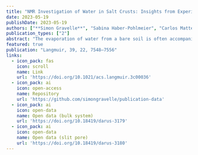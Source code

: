 ```yaml
---
title: "NMR Investigation of Water in Salt Crusts: Insights from Experiments and Molecular Simulations"
date: 2023-05-19
publishDate: 2023-05-19
authors: ["**Simon Gravelle**", "Sabina Haber-Pohlmeier", "Carlos Mattea", "Siegfried Stapf", "Christian Holm", "Alexander Schlaich"]
publication_types: ["2"]
abstract: "The evaporation of water from a bare soil is often accompanied by the formation of a layer of crystallized salt, a process that must be understood in order to address the issue of soil salinisation. Here, we use nuclear magnetic relaxation dispersion measurements to better understand the dynamic properties of water within two types of salt crusts: sodium chloride (NaCl) and sodium sulfate (Na2SO4 ). Our experimental results display a stronger dispersion of the relaxation time T1 with frequency for the case of Na2SO4 as compared to NaCl salt crusts. To gain insight into these results, we perform molecular dynamics simulations of salt solutions confined within slit nanopores made of either NaCl or Na2SO4 . We find a strong dependence of the value of the relaxation time T1 on pore size and salt concentration. Our simulations reveal the complex interplay between the adsorption of ions at the solid surface, the structure of water near the interface, and the dispersion of T1 at low frequency, which we attribute to adsorption-desorption events."
featured: true
publication: "Langmuir, 39, 22, 7548–7556"
links:
  - icon_pack: fas
    icon: scroll
    name: Link
    url: 'https://doi.org/10.1021/acs.langmuir.3c00036'
  - icon_pack: ai
    icon: open-access
    name: Repository
    url: 'https://github.com/simongravelle/publication-data'
  - icon_pack: ai
    icon: open-data
    name: Open data (bulk system)
    url: 'https://doi.org/10.18419/darus-3179'
  - icon_pack: ai
    icon: open-data
    name: Open data (slit pore)
    url: 'https://doi.org/10.18419/darus-3180'
---
```

